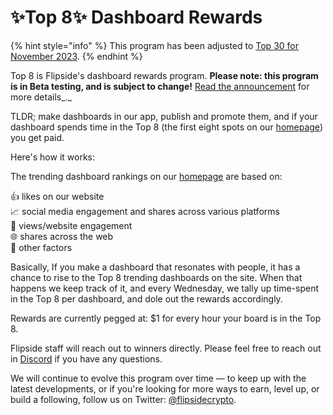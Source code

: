 # ✨Top 8✨ Dashboard Rewards

{% hint style="info" %}
This program has been adjusted to [Top 30 for November 2023](top-8-dashboard-rewards.md).
{% endhint %}

Top 8 is Flipside's dashboard rewards program. **Please note: this program is in Beta testing, and is subject to change!** [Read the announcement](https://twitter.com/flipsidecrypto/status/1636035565803155457?s=20) for more details_._

TLDR; make dashboards in our app, publish and promote them, and if your dashboard spends time in the Top 8 (the first eight spots on our [homepage](https://flipsidecrypto.xyz/)) you get paid.&#x20;

Here's how it works:

The trending dashboard rankings on our [homepage](https://flipsidecrypto.xyz/) are based on:

👍 likes on our website\
📈 social media engagement and shares across various platforms\
👀 views/website engagement\
🌐 shares across the web\
🤫 other factors

Basically, If you make a dashboard that resonates with people, it has a chance to rise to the Top 8 trending dashboards on the site. When that happens we keep track of it, and every Wednesday, we tally up time-spent in the Top 8 per dashboard, and dole out the rewards accordingly.

Rewards are currently pegged at: $1 for every hour your board is in the Top 8.&#x20;

Flipside staff will reach out to winners directly. Please feel free to reach out in [Discord](https://discord.gg/ZmU3jQuu6W) if you have any questions.

We will continue to evolve this program over time — to keep up with the latest developments, or if you're looking for more ways to earn, level up, or build a following, follow us on Twitter: [@flipsidecrypto](https://twitter.com/flipsidecrypto).
